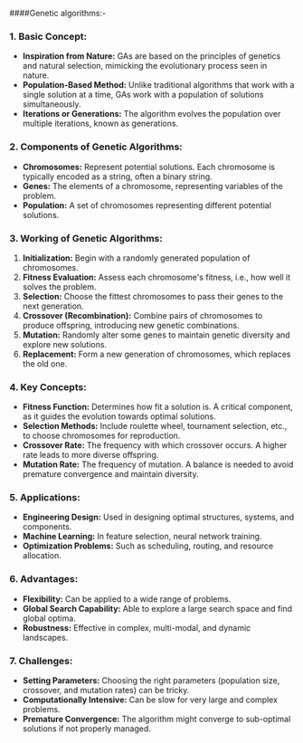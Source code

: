 ####Genetic algorithms:-

### 1. Basic Concept:
   - **Inspiration from Nature:** GAs are based on the principles of genetics and natural selection, mimicking the evolutionary process seen in nature.
   - **Population-Based Method:** Unlike traditional algorithms that work with a single solution at a time, GAs work with a population of solutions simultaneously.
   - **Iterations or Generations:** The algorithm evolves the population over multiple iterations, known as generations.

### 2. Components of Genetic Algorithms:
   - **Chromosomes:** Represent potential solutions. Each chromosome is typically encoded as a string, often a binary string.
   - **Genes:** The elements of a chromosome, representing variables of the problem.
   - **Population:** A set of chromosomes representing different potential solutions.

### 3. Working of Genetic Algorithms:
   1. **Initialization:** Begin with a randomly generated population of chromosomes.
   2. **Fitness Evaluation:** Assess each chromosome's fitness, i.e., how well it solves the problem.
   3. **Selection:** Choose the fittest chromosomes to pass their genes to the next generation.
   4. **Crossover (Recombination):** Combine pairs of chromosomes to produce offspring, introducing new genetic combinations.
   5. **Mutation:** Randomly alter some genes to maintain genetic diversity and explore new solutions.
   6. **Replacement:** Form a new generation of chromosomes, which replaces the old one.

### 4. Key Concepts:
   - **Fitness Function:** Determines how fit a solution is. A critical component, as it guides the evolution towards optimal solutions.
   - **Selection Methods:** Include roulette wheel, tournament selection, etc., to choose chromosomes for reproduction.
   - **Crossover Rate:** The frequency with which crossover occurs. A higher rate leads to more diverse offspring.
   - **Mutation Rate:** The frequency of mutation. A balance is needed to avoid premature convergence and maintain diversity.

### 5. Applications:
   - **Engineering Design:** Used in designing optimal structures, systems, and components.
   - **Machine Learning:** In feature selection, neural network training.
   - **Optimization Problems:** Such as scheduling, routing, and resource allocation.

### 6. Advantages:
   - **Flexibility:** Can be applied to a wide range of problems.
   - **Global Search Capability:** Able to explore a large search space and find global optima.
   - **Robustness:** Effective in complex, multi-modal, and dynamic landscapes.

### 7. Challenges:
   - **Setting Parameters:** Choosing the right parameters (population size, crossover, and mutation rates) can be tricky.
   - **Computationally Intensive:** Can be slow for very large and complex problems.
   - **Premature Convergence:** The algorithm might converge to sub-optimal solutions if not properly managed.
